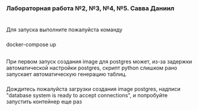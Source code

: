 ### Лабораторная работа №2, №3, №4, №5. Савва Даниил

#

Для запуска выполните пожалуйста команду
###
docker-compose up

##

При первом запуск создания image для postgres может, из-за задержки автоматической настройки postgres, скрипт python слишком рано запускает автоматическую генерацию таблиц.
###
Дождитесь пожалуйста загрузки создания image postgres, надписи "database system is ready to accept connections", и попробуйте запустить контейнер еще раз